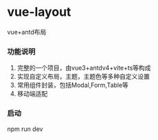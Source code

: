 # vue-layout
vue+antd布局

### 功能说明
1. 完整的一个项目，由vue3+antdv4+vite+ts等构成
2. 实现自定义布局，主题，主题色等多种自定义设置
3. 常用组件封装，包括Modal,Form,Table等
4. 移动端适配

### 启动
npm run dev